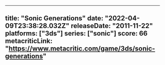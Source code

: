 
---
title: "Sonic Generations"
date: "2022-04-09T23:38:28.032Z"
releaseDate: "2011-11-22"
platforms: ["3ds"]
series: ["sonic"]
score: 66
metacriticLink: "https://www.metacritic.com/game/3ds/sonic-generations"
---

